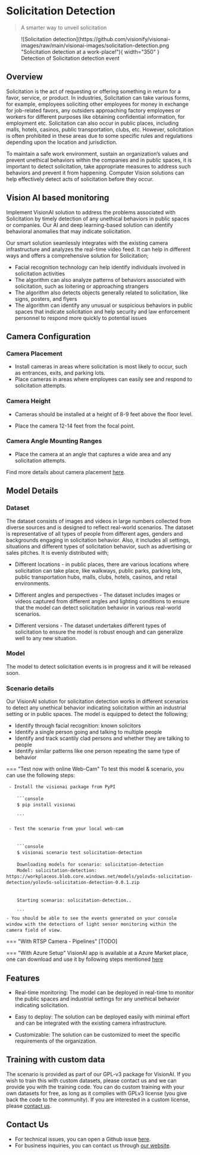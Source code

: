 # **Solicitation Detection**

> A smarter way to unveil solicitation

<figure markdown>
  ![Solicitation detection](https://github.com/visionify/visionai-images/raw/main/visionai-images/solicitation-detection.png "Solicitation detection at a work-place!"){ width="350" }
  <figcaption>Detection of Solicitation detection event</figcaption>
</figure>


## Overview

Solicitation is the act of requesting or offering something in return for a favor, service, or product. In industries, Solicitation can take various forms, for example, employees soliciting other employees for money in exchange for job-related favors, any outsiders approaching factory employees or workers for different purposes like obtaining confidential information, for employment etc. Solicitation can also occur in public places, including malls, hotels, casinos, public transportation, clubs, etc. However, solicitation is often prohibited in these areas due to some specific rules and regulations depending upon the location and jurisdiction. 
 
To maintain a safe work environment, sustain an organization’s values and prevent unethical behaviors within the companies and in public spaces, it is important to detect solicitation, take appropriate measures to address such behaviors and prevent it from happening. Computer Vision solutions can help effectively detect acts of solicitation before they occur.


## Vision AI based monitoring

Implement VisionAI solution to address the problems associated with Solicitation by timely detection of any unethical behaviors in public spaces or companies. Our AI and deep learning-based solution can identify behavioral anomalies that may indicate solicitation.    
 
Our smart solution seamlessly integrates with the existing camera infrastructure and analyzes the real-time video feed. It can help in different ways and offers a comprehensive solution for Solicitation;
 
- Facial recognition technology can help identify individuals involved in solicitation activities
- The algorithm can also analyze patterns of behaviors associated with solicitation, such as loitering or approaching strangers
- The algorithm also detects objects generally related to solicitation, like signs, posters, and flyers
- The algorithm can identify any unusual or suspicious behaviors in public spaces that indicate solicitation and help security and law enforcement personnel to respond more quickly to potential issues 

## Camera Configuration

### Camera Placement

- Install cameras in areas where solicitation is most likely to occur, such as entrances, exits, and parking lots.
- Place cameras in areas where employees can easily see and respond to solicitation attempts.

### Camera Height

- Cameras should be installed at a height of 8-9 feet above the floor level.

- Place the camera 12-14 feet from the focal point.

### Camera Angle Mounting Ranges

- Place the camera at an angle that captures a wide area and any solicitation attempts.

Find more details about camera placement [here](../overview/cameras.md).

## Model Details

### Dataset

The dataset consists of images and videos in large numbers collected from diverse sources and is designed to reflect real-world scenarios. The dataset is representative of all types of people from different ages, genders and backgrounds engaging in solicitation behavior. Also, it includes all settings, situations and different types of solicitation behavior, such as advertising or sales pitches. It is evenly distributed with;
 
- Different locations - in public places, there are various locations where solicitation can take place, like walkways, public parks, parking lots, public transportation hubs, malls, clubs, hotels, casinos, and retail environments.
 
- Different angles and perspectives - The dataset includes images or videos captured from different angles and lighting conditions to ensure that the model can detect solicitation behavior in various real-world scenarios.
 
- Different versions - The dataset undertakes different types of solicitation to ensure the model is robust enough and can generalize well to any new situation.

### Model

The model to detect solicitation events is in progress and it will be released soon.

### Scenario details

Our VisionAI solution for solicitation detection works in different scenarios to detect any unethical behavior indicating solicitation within an industrial setting or in public spaces. The model is equipped to detect the following;

- Identify through facial recognition: known solicitors
- Identify a single person going and talking to multiple people
- Identify and track scantily clad persons and whether they are talking to people
- Identify similar patterns like one person repeating the same type of behavior

=== "Test now with online Web-Cam"
     To test this model & scenario, you can use the following steps:

     - Install the visionai package from PyPI
     
        ```console
        $ pip install visionai
        
        ```
     
     - Test the scenario from your local web-cam
     

        ```console
        $ visionai scenario test solicitation-detection

        Downloading models for scenario: solicitation-detection
        Model: solicitation-detection: https://workplaceos.blob.core.windows.net/models/yolov5s-solicitation-detection/yolov5s-solicitation-detection-0.0.1.zip
        

        Starting scenario: solicitation-detection..

        ```
    - You should be able to see the events generated on your console window with the detections of light sensor monitoring within the camera field of view.

=== "With RTSP Camera - Pipelines"
     [TODO]
 
=== "With Azure Setup"
     VisionAI app is available at a Azure Market place, one can download and use it by following steps mentioned [here](../overview/azure-managed-app.md)


## Features

- Real-time monitoring: The model can be deployed in real-time to monitor the public spaces and industrial settings for any unethical behavior indicating solicitation.

- Easy to deploy: The solution can be deployed easily with minimal effort and can be integrated with the existing camera infrastructure.

- Customizable: The solution can be customized to meet the specific requirements of the organization.

## Training with custom data

The scenario is provided as part of our GPL-v3 package for VisionAI. If you wish to train this with custom datasets, please contact us and we can provide you with the training code. You can do custom training with your own datasets for free, as long as it complies with GPLv3 license (you give back the code to the community). If you are interested in a custom license, please [contact us](../company/contact.md).


## Contact Us

- For technical issues, you can open a Github issue [here](https://github.com/visionify/visionai).
- For business inquiries, you can contact us through [our website](https://visionify.ai/contact).
